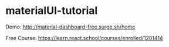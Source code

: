 # materialUI-tutorial

Demo: http://material-dashboard-free.surge.sh/home

Free Course: https://learn.react.school/courses/enrolled/1201414

